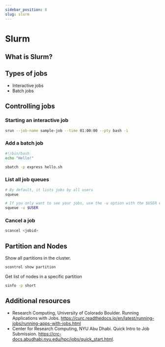 ```yaml
---
sidebar_position: 8
slug: slurm
---
```


# Slurm

## What is Slurm?

## Types of jobs
- Interactive jobs
- Batch jobs


## Controlling jobs

### Starting an interactive job
```sh
srun --job-name sample-job --time 01:00:00 --pty bash -i
```

### Add a batch job

```sh title="hello.sh"
#!/bin/bash
echo "Hello!"
```

```sh
sbatch -p express hello.sh
```

### List all job queues
```sh
# By default, it lists jobs by all users
squeue

# If you only want to see your jobs, use the -u option with the $USER environment variable.
squeue -u $USER
```

### Cancel a job
```sh
scancel <jobid>
```

## Partition and Nodes

Show all partitions in the cluster.
```sh
scontrol show partition
```

Get list of nodes in a specific partition
```sh
sinfo -p short
```

## Additional resources
- Research Computing, University of Colorado Boulder. Running Applications with Jobs. https://curc.readthedocs.io/en/latest/running-jobs/running-apps-with-jobs.html
- Center for Research Computing, NYU Abu Dhabi. Quick Intro to Job Submission. https://crc-docs.abudhabi.nyu.edu/hpc/jobs/quick_start.html.